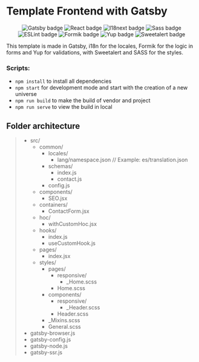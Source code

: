 # Template Frontend with Gatsby
<p align="center">
  <img src="https://img.shields.io/badge/gatsby%20-%23663399.svg?&style=for-the-badge&logo=gatsby&logoColor=white" alt="Gatsby badge" />
  <img src="https://img.shields.io/badge/react%20-%2361dafb.svg?&style=for-the-badge&logo=react&logoColor=white" alt="React badge" />
  <img src="https://img.shields.io/badge/i18next%20-%2326a69a.svg?&style=for-the-badge&logo=i18next&logoColor=white" alt="I18next badge" />
  <img src="https://img.shields.io/badge/sass%20-%23bf4080.svg?&style=for-the-badge&logo=sass&logoColor=white" alt="Sass badge" />
  <img src="https://img.shields.io/badge/eslint%20-%234b32c3.svg?&style=for-the-badge&logo=eslint&logoColor=white" alt="ESLint badge" />
  <img src="https://img.shields.io/badge/formik%20-%231d4ed8.svg?&style=for-the-badge&logo=formik&logoColor=white" alt="Formik badge" />
  <img src="https://img.shields.io/badge/yup%20-%23111827.svg?&style=for-the-badge&logo=yup&logoColor=white" alt="Yup badge" />
  <img src="https://img.shields.io/badge/sweetalert%20-%23f27474.svg?&style=for-the-badge&logo=sweetalert&logoColor=white" alt="Sweetalert badge" />
</p>

This template is made in Gatsby, i18n for the locales, Formik for the logic in forms and Yup for validations, with Sweetalert and SASS for the styles.

### Scripts:
- `npm install` to install all dependencies
- `npm start` for development mode and start with the creation of a new universe
- `npm run build` to make the build of vendor and project
- `npm run serve` to view the build in local

## Folder architecture

> - src/
>   - common/
>     - locales/
>       - lang/namespace.json // Example: es/translation.json
>     - schemas/
>       - index.js
>       - contact.js
>     - config.js
>   - components/
>     - SEO.jsx
>   - containers/
>     - ContactForm.jsx
>   - hoc/
>     - withCustomHoc.jsx
>   - hooks/
>     - index.js
>     - useCustomHook.js
>   - pages/
>     - index.jsx
>   - styles/
>     - pages/
>       - responsive/
>         - _Home.scss
>       - Home.scss
>     - components/
>       - responsive/
>         - _Header.scss
>       - Header.scss
>     - _Mixins.scss
>     - General.scss
> - gatsby-browser.js
> - gatsby-config.js
> - gatsby-node.js
> - gatsby-ssr.js
